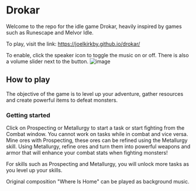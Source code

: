# Drokar

Welcome to the repo for the idle game Drokar, heavily inspired by games such as Runescape and Melvor Idle.

To play, visit the link: 
https://joelkirkby.github.io/drokar/

To enable, click the speaker icon to toggle the music on or off. There is also a volume slider next to the button.
![image](https://github.com/JoelKirkby/drokar/assets/39950909/32d3334f-7f9a-48f0-b486-d8995aa02e60)

## How to play
The objective of the game is to level up your adventure, gather resources and create powerful items to defeat monsters.

### Getting started
Click on Prospecting or Metallurgy to start a task or start fighting from the Combat window. You cannot work on tasks while in combat and vice versa.
Mine ores with Prospecting, these ores can be refined using the Metallurgy skill.
Using Metallurgy, refine ores and turn them into powerful weapons and armor that will enhance your combat stats when fighting monsters! 

For skills such as Prospecting and Metallurgy, you will unlock more tasks as you level up your skills.

Original composition "Where Is Home" can be played as background music.


